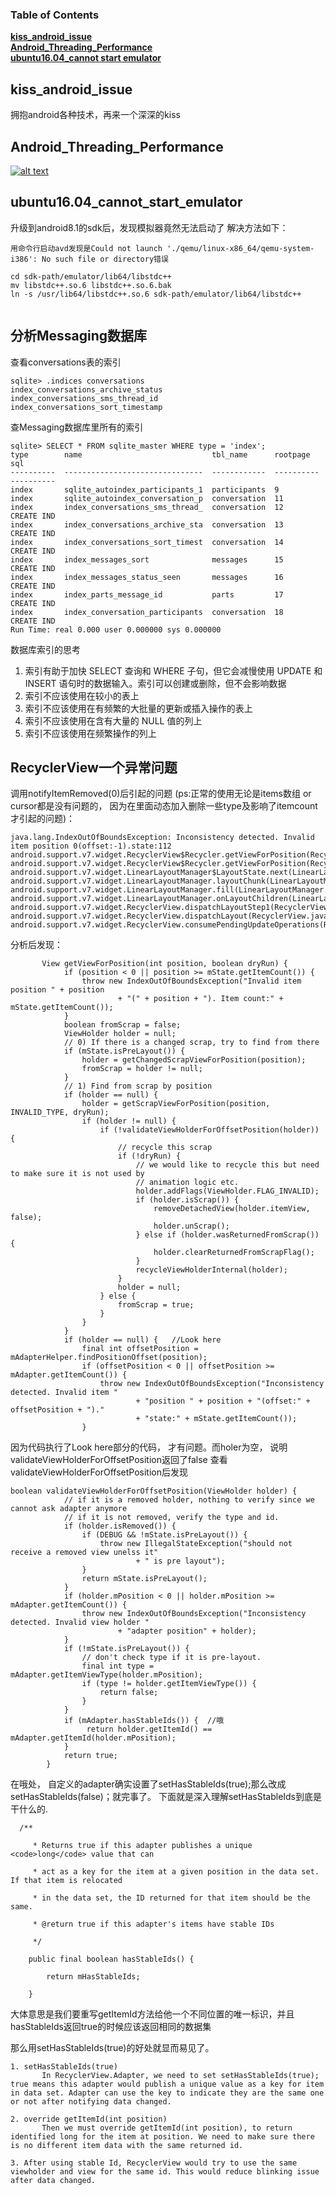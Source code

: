 ### Table of Contents
**[kiss_android_issue](#kiss_android_issue)**<br>
**[Android_Threading_Performance](#Android_Threading_Performance)**<br>
**[ubuntu16.04_cannot start emulator](#ubuntu16.04_cannot_start_emulator)**<br>

## kiss_android_issue

拥抱android各种技术，再来一个深深的kiss

## Android_Threading_Performance

[![alt text](https://vthumb.ykimg.com/0541040856CD0EEC6A0A490451CEE5A5)](http://player.youku.com/embed/XMTQ4MDU3Nzc3Mg==)

## ubuntu16.04_cannot_start_emulator

升级到android8.1的sdk后，发现模拟器竟然无法启动了
解决方法如下：
```
用命令行启动avd发现是Could not launch './qemu/linux-x86_64/qemu-system-i386': No such file or directory错误

cd sdk-path/emulator/lib64/libstdc++
mv libstdc++.so.6 libstdc++.so.6.bak
ln -s /usr/lib64/libstdc++.so.6 sdk-path/emulator/lib64/libstdc++  


```

## 分析Messaging数据库

查看conversations表的索引
```
sqlite> .indices conversations
index_conversations_archive_status
index_conversations_sms_thread_id
index_conversations_sort_timestamp
```

查Messaging数据库里所有的索引
```
sqlite> SELECT * FROM sqlite_master WHERE type = 'index';
type        name                             tbl_name      rootpage    sql       
----------  -------------------------------  ------------  ----------  ----------
index       sqlite_autoindex_participants_1  participants  9                     
index       sqlite_autoindex_conversation_p  conversation  11                    
index       index_conversations_sms_thread_  conversation  12          CREATE IND
index       index_conversations_archive_sta  conversation  13          CREATE IND
index       index_conversations_sort_timest  conversation  14          CREATE IND
index       index_messages_sort              messages      15          CREATE IND
index       index_messages_status_seen       messages      16          CREATE IND
index       index_parts_message_id           parts         17          CREATE IND
index       index_conversation_participants  conversation  18          CREATE IND
Run Time: real 0.000 user 0.000000 sys 0.000000
```

数据库索引的思考
1. 索引有助于加快 SELECT 查询和 WHERE 子句，但它会减慢使用 UPDATE 和 INSERT 语句时的数据输入。索引可以创建或删除，但不会影响数据
2. 索引不应该使用在较小的表上
3. 索引不应该使用在有频繁的大批量的更新或插入操作的表上
4. 索引不应该使用在含有大量的 NULL 值的列上
5. 索引不应该使用在频繁操作的列上

## RecyclerView一个异常问题

调用notifyItemRemoved(0)后引起的问题 (ps:正常的使用无论是items数组 or cursor都是没有问题的，
因为在里面动态加入删除一些type及影响了itemcount才引起的问题)：
```
java.lang.IndexOutOfBoundsException: Inconsistency detected. Invalid item position 0(offset:-1).state:112 android.support.v7.widget.RecyclerView$Recycler.getViewForPosition(RecyclerView.java:4955)
android.support.v7.widget.RecyclerView$Recycler.getViewForPosition(RecyclerView.java:4913)
android.support.v7.widget.LinearLayoutManager$LayoutState.next(LinearLayoutManager.java:2029)
android.support.v7.widget.LinearLayoutManager.layoutChunk(LinearLayoutManager.java:1414)
android.support.v7.widget.LinearLayoutManager.fill(LinearLayoutManager.java:1377)
android.support.v7.widget.LinearLayoutManager.onLayoutChildren(LinearLayoutManager.java:588)
android.support.v7.widget.RecyclerView.dispatchLayoutStep1(RecyclerView.java:3211)
android.support.v7.widget.RecyclerView.dispatchLayout(RecyclerView.java:3067)
android.support.v7.widget.RecyclerView.consumePendingUpdateOperations(RecyclerView.java:1505)
```
分析后发现：
```
       View getViewForPosition(int position, boolean dryRun) {
            if (position < 0 || position >= mState.getItemCount()) {
                throw new IndexOutOfBoundsException("Invalid item position " + position
                        + "(" + position + "). Item count:" + mState.getItemCount());
            }
            boolean fromScrap = false;
            ViewHolder holder = null;
            // 0) If there is a changed scrap, try to find from there
            if (mState.isPreLayout()) {
                holder = getChangedScrapViewForPosition(position);
                fromScrap = holder != null;
            }
            // 1) Find from scrap by position
            if (holder == null) {
                holder = getScrapViewForPosition(position, INVALID_TYPE, dryRun);
                if (holder != null) {
                    if (!validateViewHolderForOffsetPosition(holder)) {
                        // recycle this scrap
                        if (!dryRun) {
                            // we would like to recycle this but need to make sure it is not used by
                            // animation logic etc.
                            holder.addFlags(ViewHolder.FLAG_INVALID);
                            if (holder.isScrap()) {
                                removeDetachedView(holder.itemView, false);
                                holder.unScrap();
                            } else if (holder.wasReturnedFromScrap()) {
                                holder.clearReturnedFromScrapFlag();
                            }
                            recycleViewHolderInternal(holder);
                        }
                        holder = null;
                    } else {
                        fromScrap = true;
                    }
                }
            }
            if (holder == null) {   //Look here
                final int offsetPosition = mAdapterHelper.findPositionOffset(position);
                if (offsetPosition < 0 || offsetPosition >= mAdapter.getItemCount()) {
                    throw new IndexOutOfBoundsException("Inconsistency detected. Invalid item "
                            + "position " + position + "(offset:" + offsetPosition + ")."
                            + "state:" + mState.getItemCount());
                }
```
因为代码执行了Look here部分的代码， 才有问题。而holer为空， 说明validateViewHolderForOffsetPosition返回了false
查看validateViewHolderForOffsetPosition后发现
```
boolean validateViewHolderForOffsetPosition(ViewHolder holder) {
            // if it is a removed holder, nothing to verify since we cannot ask adapter anymore
            // if it is not removed, verify the type and id.
            if (holder.isRemoved()) {
                if (DEBUG && !mState.isPreLayout()) {
                    throw new IllegalStateException("should not receive a removed view unelss it"
                            + " is pre layout");
                }
                return mState.isPreLayout();
            }
            if (holder.mPosition < 0 || holder.mPosition >= mAdapter.getItemCount()) {
                throw new IndexOutOfBoundsException("Inconsistency detected. Invalid view holder "
                        + "adapter position" + holder);
            }
            if (!mState.isPreLayout()) {
                // don't check type if it is pre-layout.
                final int type = mAdapter.getItemViewType(holder.mPosition);
                if (type != holder.getItemViewType()) {
                    return false;
                }
            }
            if (mAdapter.hasStableIds()) {  //哦
                 return holder.getItemId() == mAdapter.getItemId(holder.mPosition);
            }
            return true;
        }
```
在哦处， 自定义的adapter确实设置了setHasStableIds(true);那么改成setHasStableIds(false)；就完事了。
下面就是深入理解setHasStableIds到底是干什么的.

```
  /**

     * Returns true if this adapter publishes a unique <code>long</code> value that can

     * act as a key for the item at a given position in the data set. If that item is relocated

     * in the data set, the ID returned for that item should be the same.

     * @return true if this adapter's items have stable IDs

     */

    public final boolean hasStableIds() {

        return mHasStableIds;

    }
```
大体意思是我们要重写getItemId方法给他一个不同位置的唯一标识，并且hasStableIds返回true的时候应该返回相同的数据集

那么用setHasStableIds(true)的好处就显而易见了。 
```
1. setHasStableIds(true)
       In RecyclerView.Adapter, we need to set setHasStableIds(true); true means this adapter would publish a unique value as a key for item in data set. Adapter can use the key to indicate they are the same one or not after notifying data changed.

2. override getItemId(int position)
       Then we must override getItemId(int position), to return identified long for the item at position. We need to make sure there is no different item data with the same returned id.

3. After using stable Id, RecyclerView would try to use the same viewholder and view for the same id. This would reduce blinking issue after data changed.
```
